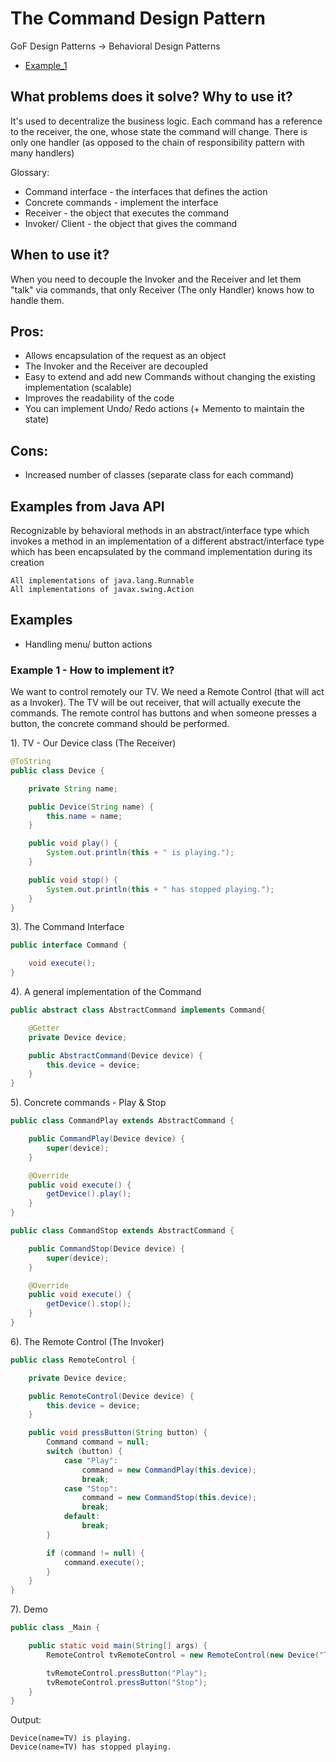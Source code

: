 # The Command Design Pattern 

GoF Design Patterns -> Behavioral Design Patterns

- [Example_1](https://github.com/Iretha/ebook-design-patterns/tree/master/src/com/smdev/gof/behavioral/command) 

## What problems does it solve? Why to use it?
It's used to decentralize the business logic. 
Each command has a reference to the receiver, the one, whose state the command will change.
There is only one handler (as opposed to the chain of responsibility pattern with many handlers)

Glossary:
- Command interface  - the interfaces that defines the action
- Concrete commands - implement the interface
- Receiver - the object that executes the command
- Invoker/ Client - the object that gives the command

## When to use it?
When you need to decouple the Invoker and the Receiver and let them "talk" via commands, that only Receiver (The only Handler) 
knows how to handle them.

## Pros:
- Allows encapsulation of the request as an object
- The Invoker and the Receiver are decoupled
- Easy to extend and add new Commands without changing the existing implementation (scalable)
- Improves the readability of the code
- You can implement Undo/ Redo actions (+ Memento to maintain the state)

## Cons:
- Increased number of classes (separate class for each command)

## Examples from Java API
Recognizable by behavioral methods in an abstract/interface type which invokes a method in 
an implementation of a different abstract/interface type which has been encapsulated by the command 
implementation during its creation
```
All implementations of java.lang.Runnable
All implementations of javax.swing.Action
```
## Examples
- Handling menu/ button actions

### Example 1 - How to implement it?
We want to control remotely our TV. We need a Remote Control (that will act as a Invoker). The TV will be
out receiver, that will actually execute the commands. The remote control has buttons and when someone
presses a button, the concrete command should be performed.

1). TV - Our Device class (The Receiver)
```java
@ToString
public class Device {

    private String name;

    public Device(String name) {
        this.name = name;
    }

    public void play() {
        System.out.println(this + " is playing.");
    }

    public void stop() {
        System.out.println(this + " has stopped playing.");
    }
}
```
3). The Command Interface
```java
public interface Command {

    void execute();
}
```
4). A general implementation of the Command
```java
public abstract class AbstractCommand implements Command{

    @Getter
    private Device device;

    public AbstractCommand(Device device) {
        this.device = device;
    }
}
```
5). Concrete commands - Play & Stop
```java
public class CommandPlay extends AbstractCommand {

    public CommandPlay(Device device) {
        super(device);
    }

    @Override
    public void execute() {
        getDevice().play();
    }
}
```
```java
public class CommandStop extends AbstractCommand {

    public CommandStop(Device device) {
        super(device);
    }

    @Override
    public void execute() {
        getDevice().stop();
    }
}
```
6). The Remote Control (The Invoker)
```java
public class RemoteControl {

    private Device device;

    public RemoteControl(Device device) {
        this.device = device;
    }

    public void pressButton(String button) {
        Command command = null;
        switch (button) {
            case "Play":
                command = new CommandPlay(this.device);
                break;
            case "Stop":
                command = new CommandStop(this.device);
                break;
            default:
                break;
        }

        if (command != null) {
            command.execute();
        }
    }
}
```
7). Demo
```java
public class _Main {

    public static void main(String[] args) {
        RemoteControl tvRemoteControl = new RemoteControl(new Device("TV"));

        tvRemoteControl.pressButton("Play");
        tvRemoteControl.pressButton("Stop");
    }
}
```
Output:
```
Device(name=TV) is playing.
Device(name=TV) has stopped playing.
```